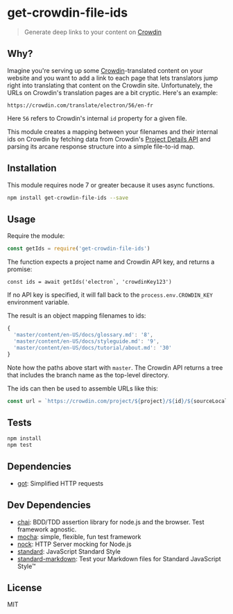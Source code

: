 # get-crowdin-file-ids

> Generate deep links to your content on [Crowdin]

## Why?

Imagine you're serving up some [Crowdin]-translated content on your website and you want to add a link to each page that lets
translators jump right into translating that content on the Crowdin site. Unfortunately, the URLs on Crowdin's translation pages are a bit cryptic. Here's an example:

```
https://crowdin.com/translate/electron/56/en-fr
```

Here `56` refers to Crowdin's internal `id` property for a given file.

This module creates a mapping between your filenames
 and their internal ids on Crowdin by fetching data from Crowdin's
[Project Details API](https://support.crowdin.com/api/info/)
and parsing its arcane response structure into a simple file-to-id 
map.

## Installation

This module requires node 7 or greater because it uses async functions.

```sh
npm install get-crowdin-file-ids --save
```

## Usage

Require the module:

```js
const getIds = require('get-crowdin-file-ids')
```

The function expects a project name and Crowdin API key,
and returns a promise:

```
const ids = await getIds('electron`, 'crowdinKey123')
```

If no API key is specified, it will fall back to the `process.env.CROWDIN_KEY` environment variable.

The result is an object mapping filenames to ids:


```js
{
  'master/content/en-US/docs/glossary.md': '8',
  'master/content/en-US/docs/styleguide.md': '9',
  'master/content/en-US/docs/tutorial/about.md': '30'
}
```

Note how the paths above start with `master`. The Crowdin API
returns a tree that includes the branch name as the top-level directory.

The ids can then be used to assemble URLs like this:


```js
const url = `https://crowdin.com/project/${project}/${id}/${sourceLocale}-${targetLocale}`
```

## Tests

```sh
npm install
npm test
```

## Dependencies

- [got](https://github.com/sindresorhus/got): Simplified HTTP requests

## Dev Dependencies

- [chai](https://github.com/chaijs/chai): BDD/TDD assertion library for node.js and the browser. Test framework agnostic.
- [mocha](https://github.com/mochajs/mocha): simple, flexible, fun test framework
- [nock](https://github.com/node-nock/nock): HTTP Server mocking for Node.js
- [standard](https://github.com/standard/standard): JavaScript Standard Style
- [standard-markdown](https://github.com/zeke/standard-markdown): Test your Markdown files for Standard JavaScript Style™


## License

MIT


[Crowdin]: https://crowdin.com
